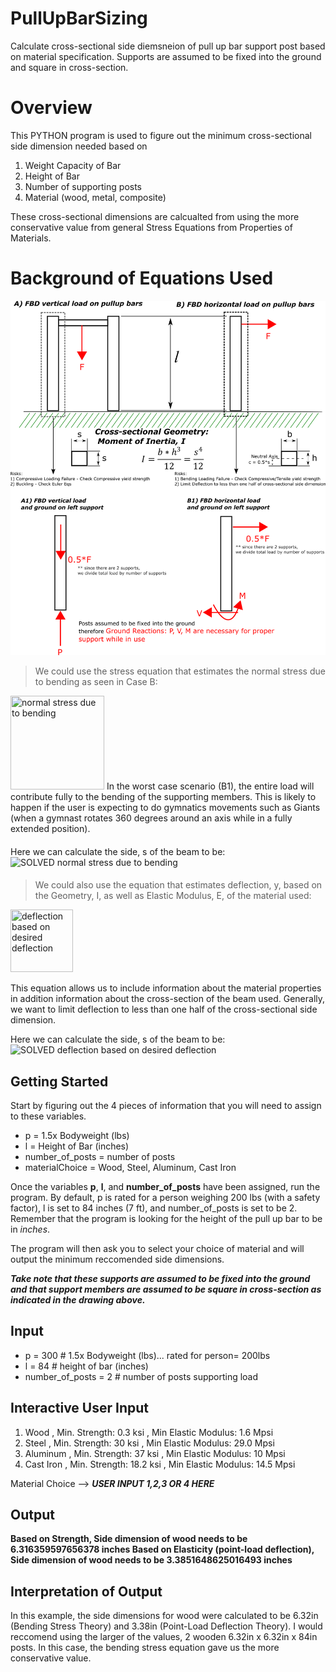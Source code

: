 # PullUpBarSizing
Calculate cross-sectional side diemsneion of pull up bar support post based on material specification. Supports are assumed to be fixed into the ground and square in cross-section.

# Overview
This PYTHON program is used to figure out the minimum cross-sectional side dimension needed based on 
1) Weight Capacity of Bar
2) Height of Bar
3) Number of supporting posts
4) Material (wood, metal, composite)

These cross-sectional dimensions are calcualted from using the more conservative value from general Stress Equations from Properties of Materials.

# Background of Equations Used

![beam_drawing](https://github.com/SceneDuGreene/PullUpBarSizing/blob/main/pullup_supports_FBDs.png)

> We could use the stress equation that estimates the normal stress due to bending as seen in Case B:
<img src="https://latex.codecogs.com/svg.image?\sigma_{normal}&space;=\frac{Mc}{I}" title="normal stress due to bending" width="150" height="150"/>
In the worst case scenario (B1), the entire load will contribute fully to the bending of the supporting members. This is likely to happen if the user is expecting to do gymnatics movements such as Giants (when a gymnast rotates 360 degrees around an axis while in a fully extended position).

####
Here we can calculate the side, s of the beam to be: <img src="https://latex.codecogs.com/svg.image?s&space;=&space;\sqrt[3]{\frac{6Pl}{\sigma&space;_{yield}}}" title="SOLVED normal stress due to bending" />

####
 
> We could also use the equation that estimates deflection, y, based on the Geometry, I, as well as Elastic Modulus, E, of the material used: 

<img src="https://latex.codecogs.com/svg.image?y=\frac{Pl^{3}}{3EI} " title="deflection based on desired deflection" width="100" height="100"/>

This equation allows us to include information about the material properties in addition information about the cross-section of the beam used. Generally, we want to limit deflection to less than one half of the cross-sectional side dimension.

Here we can calculate the side, s of the beam to be:
<img src="https://latex.codecogs.com/svg.image?s&space;=&space;\sqrt[5]{\frac{8Pl^{3}}{E}}" title="SOLVED deflection based on desired deflection" />

## Getting Started
Start by figuring out the 4 pieces of information that you will need to assign to these variables.
- p = 1.5x Bodyweight (lbs)
- l = Height of Bar (inches)
- number_of_posts = number of posts
- materialChoice = Wood, Steel, Aluminum, Cast Iron

Once the variables **p**, **l**, and **number_of_posts**  have been assigned, run the program. By default, p is rated for a person weighing 200 lbs (with a safety factor), l is set to 84 inches (7 ft), and number_of_posts is set to be 2. Remember that the program is looking for the height of the pull up bar to be in *inches*.

The program will then ask you to select your choice of material and will output the minimum reccomended side dimensions.

***Take note that these supports are assumed to be fixed into the ground and that support members are assumed to be square in cross-section as indicated in the drawing above.***

## Input
- p = 300 # 1.5x Bodyweight (lbs)... rated for person= 200lbs
- l = 84 # height of bar (inches)
- number_of_posts = 2 # number of posts supporting load

## Interactive User Input
1) Wood , Min. Strength: 0.3 ksi , Min Elastic Modulus: 1.6 Mpsi 
2) Steel , Min. Strength: 30 ksi , Min Elastic Modulus: 29.0 Mpsi 
3) Aluminum , Min. Strength: 37 ksi , Min Elastic Modulus: 10 Mpsi 
4) Cast Iron , Min. Strength: 18.2 ksi , Min Elastic Modulus: 14.5 Mpsi 

 Material Choice -->  ***USER INPUT 1,2,3 OR 4 HERE***

## Output
**Based on Strength, Side dimension of wood needs to be 6.316359597656378 inches
Based on Elasticity (point-load deflection), Side dimension of wood needs to be 3.3851648625016493 inches**

## Interpretation of Output
In this example, the side dimensions for wood were calculated to be 6.32in (Bending Stress Theory) and 3.38in (Point-Load Deflection Theory). I would reccomend using the larger of the values, 2 wooden 6.32in x 6.32in x 84in posts. In this case, the bending stress equation gave us the more conservative value. 
